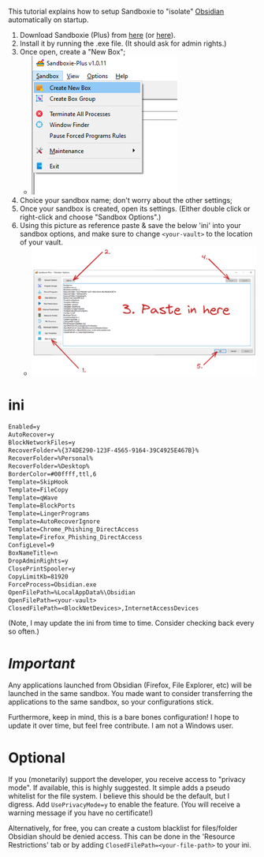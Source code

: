  This tutorial explains how to setup Sandboxie to "isolate" [Obsidian](https://obsidian.md/) automatically on startup.

1. Download Sandboxie (Plus) from [here](https://sandboxie-plus.com/downloads/) (or [here](https://github.com/sandboxie-plus/Sandboxie/releases)).
2. Install it by running the .exe file. (It should ask for admin rights.)
3. Once open, create a "New Box";
	- ![](images/sandboxie-tut_Pasted-image-20220219164851.png)
4. Choice your sandbox name; don't worry about the other settings;
5. Once your sandbox is created, open its settings. (Either double click or right-click and choose "Sandbox Options".)
6. Using this picture as reference paste & save the below 'ini' into your sandbox options, and make sure to change `<your-vault>` to the location of your vault.
	- ![](images/sandboxie-tut-Drawing_2022-02-21-excalidraw.png)

# ini
```
Enabled=y
AutoRecover=y
BlockNetworkFiles=y
RecoverFolder=%{374DE290-123F-4565-9164-39C4925E467B}%
RecoverFolder=%Personal%
RecoverFolder=%Desktop%
BorderColor=#00ffff,ttl,6
Template=SkipHook
Template=FileCopy
Template=qWave
Template=BlockPorts
Template=LingerPrograms
Template=AutoRecoverIgnore
Template=Chrome_Phishing_DirectAccess
Template=Firefox_Phishing_DirectAccess
ConfigLevel=9
BoxNameTitle=n
DropAdminRights=y
ClosePrintSpooler=y
CopyLimitKb=81920
ForceProcess=Obsidian.exe
OpenFilePath=%LocalAppData%\Obsidian
OpenFilePath=<your-vault>
ClosedFilePath=<BlockNetDevices>,InternetAccessDevices
```


(Note, I may update the ini from time to time. Consider checking back every so often.)



# *Important*
Any applications launched from Obsidian (Firefox, File Explorer, etc) will be launched in the same sandbox. You made want to consider transferring the applications to the same sandbox, so your configurations stick.

Furthermore, keep in mind, this is a bare bones configuration! I hope to update it over time, but feel free contribute. I am not a Windows user.

# Optional
If you (monetarily) support the developer, you receive access to "privacy mode". If available, this is highly suggested. It simple adds a pseudo whitelist for the file system. I believe this should be the default, but I digress. Add `UsePrivacyMode=y` to enable the feature. (You will receive a warning message if you have no certificate!)

Alternatively, for free, you can create a custom blacklist for files/folder Obsidian should be denied access. This can be done in the 'Resource Restrictions' tab or by adding `ClosedFilePath=<your-file-path>` to your ini.
